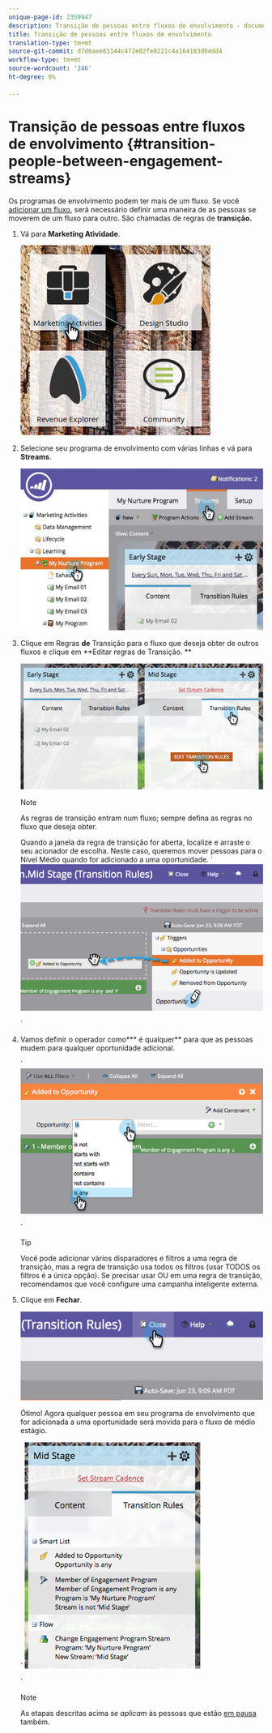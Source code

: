 ```yaml
---
unique-page-id: 2359947
description: Transição de pessoas entre fluxos de envolvimento - documentos do Marketo - Documentação do produto
title: Transição de pessoas entre fluxos de envolvimento
translation-type: tm+mt
source-git-commit: d7d6aee63144c472e02fe0221c4a164183d04dd4
workflow-type: tm+mt
source-wordcount: '246'
ht-degree: 0%

---
```



# Transição de pessoas entre fluxos de envolvimento {#transition-people-between-engagement-streams}

Os programas de envolvimento podem ter mais de um fluxo. Se você [adicionar um fluxo](../../../../product-docs/email-marketing/drip-nurturing/creating-an-engagement-program/add-a-stream.md), será necessário definir uma maneira de as pessoas se moverem de um fluxo para outro. São chamadas de regras de **transição.**

1. Vá para **Marketing Atividade**.

   ![](assets/ma.png)

1. Selecione seu programa de envolvimento com várias linhas e vá para **Streams**.

   ![](assets/multistream.jpg)

1. Clique em Regras **de** Transição para o fluxo que deseja obter de outros fluxos e clique em **Editar regras de Transição. **

   ![](assets/image2014-9-15-18-3a10-3a18.png)

   >[!NOTE]
   >
   >As regras de transição entram num fluxo; sempre defina as regras no fluxo que deseja obter.

   Quando a janela da regra de transição for aberta, localize e arraste o seu acionador de escolha. Neste caso, queremos mover pessoas para o Nível Médio quando for adicionado a uma oportunidade.
` ![](assets/image2014-9-15-18-3a10-3a46.png)

   `

1. Vamos definir o operador como*** é qualquer** para que as pessoas mudem para qualquer oportunidade adicional.

   ` ![](assets/image2014-9-15-18-3a11-3a14.png)

   `

   >[!TIP]
   >
   >Você pode adicionar vários disparadores e filtros a uma regra de transição, mas a regra de transição usa todos os filtros (usar TODOS os filtros é a única opção). Se precisar usar OU em uma regra de transição, recomendamos que você configure uma campanha inteligente externa.

1. Clique em **Fechar**.

   ![](assets/image2014-9-15-18-3a11-3a23.png)

   Ótimo! Agora qualquer pessoa em seu programa de envolvimento que for adicionada a uma oportunidade será movida para o fluxo de médio estágio.

   ` ![](assets/image2014-9-15-18-3a11-3a29.png)

   `

   >[!NOTE]
   >
   >As etapas descritas acima *se aplicam* às pessoas que estão [em pausa](http://docs.marketo.com/display/DOCS/Pause+People+in+an+Engagement+Program) também.

